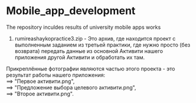 # Mobile_app_development
The repository inculdes results of university mobile apps works

1) rumireashaykopractice3.zip - Это архив, где находится проект с выполненным заданием из третьей практики, где нужно просто (без возврата)
передать данные из основной Активити нашего приложения другой Активити и обработать их там.  

  Прикреплённые фотографии являются частью этого проекта - это результат работы нашего приложения:  
    ==> "Первое активити.png",  
    ==> "Предложение выбора целевого активити.png",  
    ==> "Второе активити.png".
